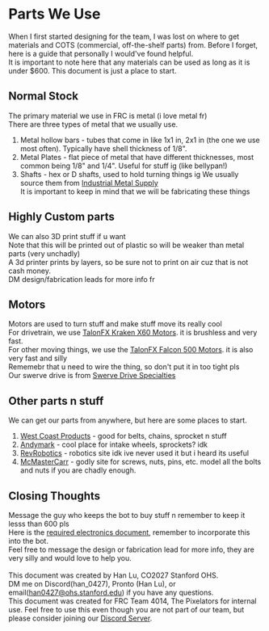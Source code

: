 # Parts We Use

When I first started designing for the team, I was lost on where to get materials and COTS (commercial, off-the-shelf parts) from. Before I forget, here is a guide that personally I would've found helpful. <br>
It is important to note here that any materials can be used as long as it is under $600. This document is just a place to start. 

## Normal Stock

The primary material we use in FRC is metal (i love metal fr) <br>
There are three types of metal that we usually use. 
1. Metal hollow bars - tubes that come in like 1x1 in, 2x1 in (the one we use most often). Typically have shell thickness of 1/8".
2. Metal Plates - flat piece of metal that have different thicknesses, most common being 1/8" and 1/4". Useful for stuff ig (like bellypan!)
3. Shafts - hex or D shafts, used to hold turning things ig
We usually source them from [Industrial Metal Supply](https://www.industrialmetalsupply.com/products/metals/aluminum "metal place") <br>
It is important to keep in mind that we will be fabricating these things 

## Highly Custom parts

We can also 3D print stuff if u want <br>
Note that this will be printed out of plastic so will be weaker than metal parts (very unchadly) <br>
A 3d printer prints by layers, so be sure not to print on air cuz that is not cash money. <br>
DM design/fabrication leads for more info fr 

## Motors

Motors are used to turn stuff and make stuff move its really cool <br>
For drivetrain, we use [TalonFX Kraken X60 Motors](https://store.ctr-electronics.com/kraken-x60/). it is brushless and very fast. <br>
For other moving things, we use the [TalonFX Falcon 500 Motors](https://store.ctr-electronics.com/falcon-500-powered-by-talon-fx/). it is also very fast and silly <br>
Rememebr that u need to wire the thing, so don't put it in too tight pls <br>
Our swerve drive is from [Swerve Drive Specialties](https://www.swervedrivespecialties.com/products/mk4i-swerve-module?variant=47316033896749)

## Other parts n stuff

We can get our parts from anywhere, but here are some places to start. 
1. [West Coast Products](https://wcproducts.com) - good for belts, chains, sprocket n stuff
2. [Andymark](https://www.andymark.com) - cool place for intake wheels, sprockets? idk
3. [RevRobotics](https://www.revrobotics.com/ion-system/) - robotics site idk ive never used it but i heard its useful
4. [McMasterCarr](https://www.mcmaster.com) - godly site for screws, nuts, pins, etc. model all the bolts and nuts if you are chadly enough. 

## Closing Thoughts

Message the guy who keeps the bot to buy stuff n remember to keep it lesss than 600 pls <br>
Here is the [required electronics document](https://docs.wpilib.org/en/stable/_images/frc-control-system-layout-rev.svg), remember to incorporate this into the bot. <br>
Feel free to message the design or fabrication lead for more info, they are very silly and would love to help you. <br>
<br>
This document was created by Han Lu, CO2027 Stanford OHS. <br>
DM me on Discord(han_0427), Pronto (Han Lu), or email(han0427@ohs.stanford.edu) if you have any questions. <br>
This document was created for FRC Team 4014, The Pixelators for internal use. Feel free to use this even though you are not part of our team, but please consider joining our [Discord Server](https://discord.gg/VbhaTrXZ9Q). <br>

